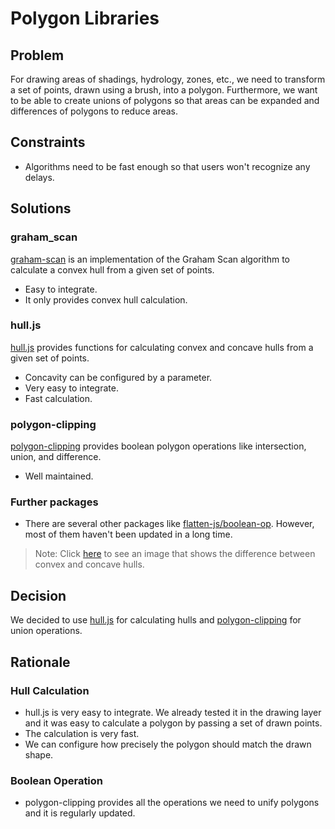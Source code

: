 # Polygon Libraries

## Problem

For drawing areas of shadings, hydrology, zones, etc., we need to transform a set of points, drawn using a brush, into a polygon. Furthermore, we want to be able to create unions of polygons so that areas can be expanded and differences of polygons to reduce areas.

## Constraints

- Algorithms need to be fast enough so that users won't recognize any delays.

## Solutions

### graham_scan

[graham-scan](https://www.npmjs.com/package/graham_scan) is an implementation of the Graham Scan algorithm to calculate a convex hull from a given set of points.

- Easy to integrate.
- It only provides convex hull calculation.

### hull.js

[hull.js](https://www.npmjs.com/package/hull.js) provides functions for calculating convex and concave hulls from a given set of points.

- Concavity can be configured by a parameter.
- Very easy to integrate.
- Fast calculation.

### polygon-clipping

[polygon-clipping](https://www.npmjs.com/package/polygon-clipping) provides boolean polygon operations like intersection, union, and difference.

- Well maintained.

### Further packages

- There are several other packages like [flatten-js/boolean-op](https://www.npmjs.com/package/@flatten-js/boolean-op). However, most of them haven't been updated in a long time.

> Note: Click [here](https://www.researchgate.net/profile/Zahrah-Yahya-Assoc-Prof-Ts-Dr/publication/312373158/figure/fig5/AS:668462426898432@1536385270015/Classification-of-convex-and-concave-hull-Adapted-from-6.png) to see an image that shows the difference between convex and concave hulls.

## Decision

We decided to use [hull.js](https://www.npmjs.com/package/hull.js) for calculating hulls and [polygon-clipping](https://www.npmjs.com/package/polygon-clipping) for union operations.

## Rationale

### Hull Calculation

- hull.js is very easy to integrate. We already tested it in the drawing layer and it was easy to calculate a polygon by passing a set of drawn points.
- The calculation is very fast.
- We can configure how precisely the polygon should match the drawn shape.

### Boolean Operation

- polygon-clipping provides all the operations we need to unify polygons and it is regularly updated.

